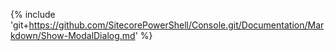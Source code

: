 {% include 'git+https://github.com/SitecorePowerShell/Console.git/Documentation/Markdown/Show-ModalDialog.md' %}
